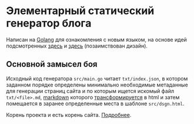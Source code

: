 Элементарный статический генератор блога
========================================

Написан на [Golang][1] для ознакомления с новым языком, 
на основе идей подсмотренных [здесь][2] и [здесь][3] 
(позаимствован дизайн).

[1]: http://golang.org/
[2]: http://klen.github.com/github-blog-ru.html
[3]: http://demin.ws/blog/russian/2012/04/17/static-blog-engine-goblog/

Основной замысел боя
--------------------

Исходный код генератора `src/main.go` читает `txt/index.json`, 
в котором  заданном порядке определены минимально необходимые метаданные 
для генерации страниц сайта и по которым ищется искомый файл `txt/<file>.md`, 
[markdown][4] которого [трансформируется][5] в html и затем помещается в 
заранее определенные места в шаблоне `src/dsgn.html`.

Корень проекта и есть корень сайта. [Подробнее][6].

[4]: http://ru.wikipedia.org/wiki/Markdown
[5]: https://github.com/russross/blackfriday
[6]: http://help.github.com/pages/
